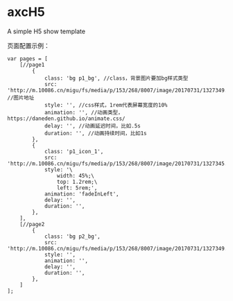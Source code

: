# axcH5
A simple H5 show template

页面配置示例：

    var pages = [
        [//page1
            {
                class: 'bg p1_bg', //class，背景图片要加bg样式类型
                src: 'http://m.10086.cn/migu/fs/media/p/153/268/8007/image/20170731/1327349.jpg', //图片地址
                style: '', //css样式，1rem代表屏幕宽度的10%
                animation: '', //动画类型，https://daneden.github.io/animate.css/
                delay: '', //动画延迟时间，比如.5s
                duration: '', //动画持续时间，比如1s
            },
            {
                class: 'p1_icon_1',
                src: 'http://m.10086.cn/migu/fs/media/p/153/268/8007/image/20170731/1327345.png', 
                style: '\
                    width: 45%;\
                    top: 1.2rem;\
                    left: 5rem;',
                animation: 'fadeInLeft',
                delay: '',
                duration: '',
            },
        ],
        [//page2
            {
                class: 'bg p2_bg',
                src: 'http://m.10086.cn/migu/fs/media/p/153/268/8007/image/20170731/1327349.jpg',
                style: '',
                animation: '',
                delay: '',
                duration: '',
            },
        ]
    ];
    
